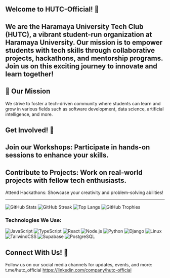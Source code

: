 ## Welcome to HUTC-Official! 👋

We are the Haramaya University Tech Club (HUTC), a vibrant student-run organization at Haramaya University. Our mission is to empower students with tech skills through collaborative projects, hackathons, and mentorship programs. Join us on this exciting journey to innovate and learn together!
---

## 🚀 Our Mission  
We strive to foster a tech-driven community where students can learn and grow in various fields such as software development, data science, artificial intelligence, and more.

##   Get Involved! 🤝
Join our Workshops: Participate in hands-on sessions to enhance your skills.
---
Contribute to Projects: Work on real-world projects with fellow tech enthusiasts.
---
Attend Hackathons: Showcase your creativity and problem-solving abilities!


---

![GitHub Stats](https://github-readme-stats.vercel.app/api?username=HUTC-official&show_icons=true&theme=radical)
![GitHub Streak](https://github-readme-streak-stats.herokuapp.com/?user=HUTC-official&theme=radical)
![Top Langs](https://github-readme-stats.vercel.app/api/top-langs/?username=HUTC-official&layout=compact&theme=radical)
![GitHub Trophies](https://github-profile-trophy.vercel.app/?username=HUTC-official&theme=dracula)

### Technologies We Use:  
![JavaScript](https://img.shields.io/badge/-JavaScript-F7DF1E?logo=javascript&logoColor=black)
![TypeScript](https://img.shields.io/badge/-TypeScript-007ACC?logo=typescript&logoColor=white)
![React](https://img.shields.io/badge/-React-61DAFB?logo=react&logoColor=white)
![Node.js](https://img.shields.io/badge/-Node.js-339933?logo=node.js&logoColor=white)
![Python](https://img.shields.io/badge/-Python-3776AB?logo=python&logoColor=white)
![Django](https://img.shields.io/badge/-Django-092E20?logo=django&logoColor=white)
![Linux](https://img.shields.io/badge/-Linux-FCC624?logo=linux&logoColor=black)
![TailwindCSS](https://img.shields.io/badge/-TailwindCSS-06B6D4?logo=tailwindcss&logoColor=white)
![Supabase](https://img.shields.io/badge/-Supabase-3ECF8E?logo=supabase&logoColor=white)
![PostgreSQL](https://img.shields.io/badge/-PostgreSQL-336791?logo=postgresql&logoColor=white)


##  Connect With Us! 📲
Follow us on our social media channels for updates, events, and more:
  t.me/hutc_official
  https://linkedin.com/company/hutc-official

